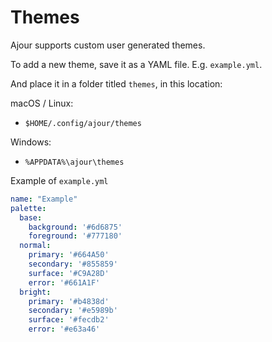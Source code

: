 # Themes

Ajour supports custom user generated themes.

To add a new theme, save it as a YAML file. E.g. `example.yml`.

And place it in a folder titled `themes`, in this location:

macOS / Linux:

- `$HOME/.config/ajour/themes`

Windows:

- `%APPDATA%\ajour\themes`

Example of `example.yml`

```yaml
name: "Example"
palette:
  base:
    background: '#6d6875'
    foreground: '#777180'
  normal:
    primary: '#664A50'
    secondary: '#855859'
    surface: '#C9A28D'
    error: '#661A1F'
  bright:
    primary: '#b4838d'
    secondary: '#e5989b'
    surface: '#fecdb2'
    error: '#e63a46'
```
